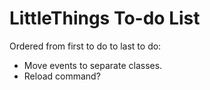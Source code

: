 # LittleThings To-do List
Ordered from first to do to last to do:
* Move events to separate classes.
* Reload command?